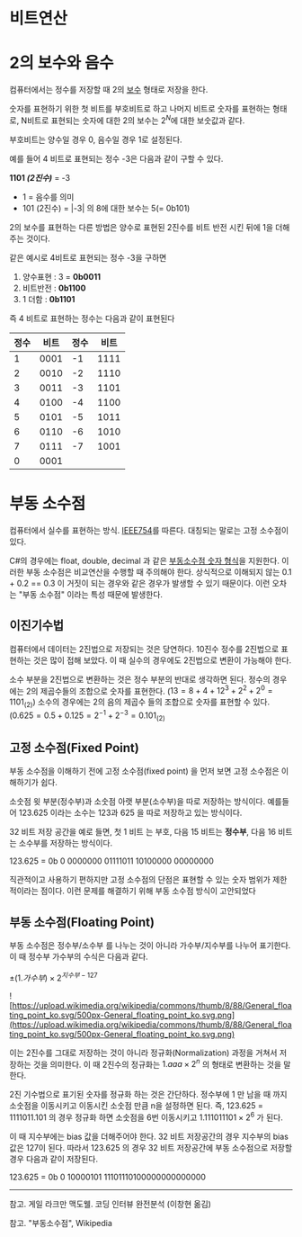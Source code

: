 # 비트연산

# 2의 보수와 음수

컴퓨터에서는 정수를 저장할 때 2의 [보수](https://ko.wikipedia.org/wiki/%EB%B3%B4%EC%88%98_(%EC%88%98%ED%95%99)) 형태로 저장을 한다. 

숫자를 표현하기 위한 첫 비트를 부호비트로 하고 나머지 비트로 숫자를 표현하는 형태로,  N비트로 표현되는 숫자에 대한 2의 보수는 $2^N$에 대한 보숫값과 같다.

부호비트는 양수일 경우 0, 음수일 경우 1로 설정된다.

예를 들어 4 비트로 표현되는 정수 -3은 다음과 같이 구할 수 있다. 

**1101 *(2진수)*** = -3 

- 1 = 음수를 의미
- 101 (2진수) = |-3| 의 8에 대한 보수는 5(= 0b101)

2의 보수를 표현하는 다른 방법은 양수로 표현된 2진수를 비트 반전 시킨 뒤에 1을 더해주는 것이다.

같은 예시로 4비트로 표현되는 정수 -3을 구하면

1. 양수표현 : 3 = **0b0011**
2. 비트반전 : **0b1100**
3. 1 더함 : **0b1101**

즉 4 비트로 표현하는 정수는 다음과 같이 표현된다

|정수|비트|정수|비트|
|---|---|---|---|
|1|0001|-1|1111|
|2|0010|-2|1110|
|3|0011|-3|1101|
|4|0100|-4|1100|
|5|0101|-5|1011|
|6|0110|-6|1010|
|7|0111|-7|1001|
|0|0001|||

# 부동 소수점

컴퓨터에서 실수를 표현하는 방식. [IEEE754](https://ko.wikipedia.org/wiki/IEEE_754)를 따른다. 대칭되는 말로는 고정 소수점이 있다.

C#의 경우에는 float, double, decimal 과 같은 [부동소수점 숫자 형식](https://docs.microsoft.com/ko-kr/dotnet/csharp/language-reference/builtin-types/floating-point-numeric-types)을 지원한다. 이러한 부동 소수점은 비교연산을 수행할 때 주의해야 한다. 상식적으로 이해되지 않는 0.1 + 0.2 == 0.3 이 거짓이 되는 경우와 같은 경우가 발생할 수 있기 때문이다. 이런 오차는 "부동 소수점" 이라는 특성 때문에 발생한다.

## 이진기수법

컴퓨터에서 데이터는 2진법으로 저장되는 것은 당연하다. 10진수 정수를 2진법으로 표현하는 것은 많이 접해 보았다. 이 때 실수의 경우에도 2진법으로 변환이 가능해야 한다.

소수 부분을 2진법으로 변환하는 것은 정수 부분의 반대로 생각하면 된다. 정수의 경우에는 2의 제곱수들의 조합으로 숫자를 표현한다. ($13 =8+4+1 2^3 + 2^2 + 2^0 = 1101_{(2)}$) 소수의 경우에는 2의 음의 제곱수 들의 조합으로 숫자를 표현할 수 있다. ($0.625 = 0.5 + 0.125  = 2^{-1} + 2^{-3} = 0.101_{(2)}$

## 고정 소수점(Fixed Point)

부동 소수점을 이해하기 전에 고정 소수점(fixed point) 을 먼저 보면 고정 소수점은 이해하기가 쉽다.

소숫점 윗 부분(정수부)과 소숫점 아랫 부분(소수부)을 따로 저장하는 방식이다. 예를들어 123.625 이라는 소수는 123과 625 을 따로 저장하고 있는 방식이다.

32 비트 저장 공간을 예로 들면, 첫 1 비트 는 부호, 다음 15 비트는 **정수부**, 다음 16 비트는 소수부를 저장하는 방식이다. 

123.625 = 0b 0 0000000 01111011 10100000 00000000

직관적이고 사용하기 편하지만 고정 소수점의 단점은 표현할 수 있는 숫자 범위가 제한적이라는 점이다. 이런 문제를 해결하기 위해 부동 소수점 방식이 고안되었다

## 부동 소수점(Floating Point)

부동 소수점은 정수부/소수부 를 나누는 것이 아니라 가수부/지수부를 나누어 표기한다. 이 때 정수부 가수부의 수식은 다음과 같다.

$\pm(1.가수부)\times2^{지수부-127}$

![https://upload.wikimedia.org/wikipedia/commons/thumb/8/88/General_floating_point_ko.svg/500px-General_floating_point_ko.svg.png](https://upload.wikimedia.org/wikipedia/commons/thumb/8/88/General_floating_point_ko.svg/500px-General_floating_point_ko.svg.png)

이는 2진수를 그대로 저장하는 것이 아니라 정규화(Normalization) 과정을 거쳐서 저장하는 것을 의미한다. 이 때 2진수의 정규화는 $1.aaa \times 2^n$ 의 형태로 변환하는 것을 말한다.

2진 기수법으로 표기된 숫자를 정규화 하는 것은 간단하다. 정수부에 1 만 남을 때 까지 소숫점을 이동시키고 이동시킨 소숫점 만큼 n을 설정하면 된다. 즉, 123.625 = 1111011.101 의 경우 정규화 하면 소숫점을 6번 이동시키고 $1.111011101 \times 2^{6}$ 가 된다.

이 때 지수부에는 bias 값을 더해주어야 한다. 32 비트 저장공간의 경우 지수부의 bias값은 127이 된다. 따라서 123.625 의 경우 32 비트 저장공간에 부동 소수점으로 저장할 경우 다음과 같이 저장된다.

123.625 = 0b 0 10000101 11101110100000000000000

---

참고. 게일 라크만 맥도웰. 코딩 인터뷰 완전분석 (이창현 옮김)

참고. "부동소수점", Wikipedia